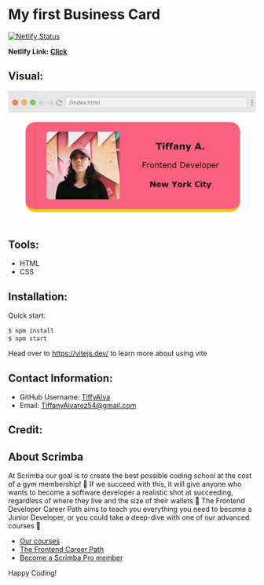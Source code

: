 # My first Business Card
[![Netlify Status](https://api.netlify.com/api/v1/badges/c4247756-c43e-4c88-92d7-02fa02eb7adf/deploy-status)](https://app.netlify.com/sites/glowing-medovik-86cdce/deploys)

<strong>Netlify Link: <a href="https://glowing-medovik-86cdce.netlify.app"> Click</a></strong>

## Visual:
![](./images/My%20first%20business%20card%20on%20scrimba.jpg) 

## Tools:
- HTML
- CSS

## Installation:
Quick start:

```
$ npm install
$ npm start
````
Head over to https://vitejs.dev/ to learn more about using vite

## Contact Information:
* GitHub Username: <a href="https://github.com/TiffyAlva">TiffyAlva</a>
* Email: <a href="malito:TiffanyAlvarez54@gmail.com">TiffanyAlvarez54@gmail.com


## Credit:
## About Scrimba

At Scrimba our goal is to create the best possible coding school at the cost of a gym membership! 💜
If we succeed with this, it will give anyone who wants to become a software developer a realistic shot at succeeding, regardless of where they live and the size of their wallets 🎉
The Frontend Developer Career Path aims to teach you everything you need to become a Junior Developer, or you could take a deep-dive with one of our advanced courses 🚀

- [Our courses](https://scrimba.com/allcourses)
- [The Frontend Career Path](https://scrimba.com/learn/frontend)
- [Become a Scrimba Pro member](https://scrimba.com/pricing)

Happy Coding!
